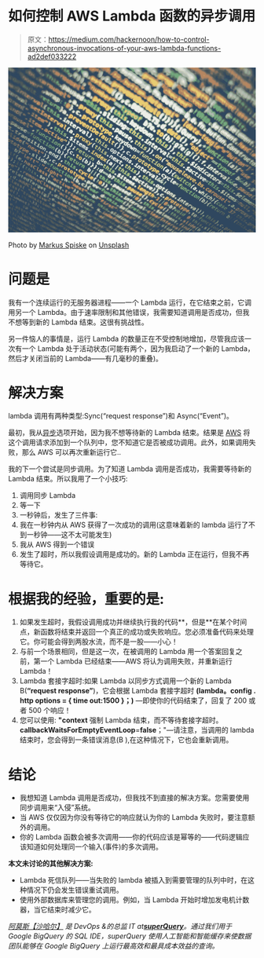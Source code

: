 # 如何控制 AWS Lambda 函数的异步调用

> 原文：<https://medium.com/hackernoon/how-to-control-asynchronous-invocations-of-your-aws-lambda-functions-ad2def033222>

![](img/75f002e2d4bd7f441e978da8349a0692.png)

Photo by [Markus Spiske](https://unsplash.com/photos/8OyKWQgBsKQ?utm_source=unsplash&utm_medium=referral&utm_content=creditCopyText) on [Unsplash](https://unsplash.com/search/photos/coding?utm_source=unsplash&utm_medium=referral&utm_content=creditCopyText)

# 问题是

我有一个连续运行的无服务器进程——一个 Lambda 运行，在它结束之前，它调用另一个 Lambda。由于速率限制和其他错误，我需要知道调用是否成功，但我不想等到新的 Lambda 结束。这很有挑战性。

另一件恼人的事情是，运行 Lambda 的数量正在不受控制地增加，尽管我应该一次有一个 Lambda 处于活动状态(可能有两个，因为我启动了一个新的 Lambda，然后才关闭当前的 Lambda——有几毫秒的重叠)。

# 解决方案

lambda 调用有两种类型:Sync(“request response”)和 Async(“Event”)。

最初，我从[异步](https://hackernoon.com/tagged/async)选项开始，因为我不想等待新的 Lambda 结束。结果是 [AWS](https://hackernoon.com/tagged/aws) 将这个调用请求添加到一个队列中，您不知道它是否被成功调用。此外，如果调用失败，那么 AWS 可以再次重新运行它..

我的下一个尝试是同步调用。为了知道 Lambda 调用是否成功，我需要等待新的 Lambda 结束。所以我用了一个小技巧:

1.  调用同步 Lambda
2.  等一下
3.  一秒钟后，发生了三件事:
4.  我在一秒钟内从 AWS 获得了一次成功的调用(这意味着新的 lambda 运行了不到一秒钟——这不太可能发生)
5.  我从 AWS 得到一个错误
6.  发生了超时，所以我假设调用是成功的。新的 Lambda 正在运行，但我不再等待它。

# 根据我的经验，重要的是:

1.  如果发生超时，我假设调用成功并继续执行我的代码**，但是**在某个时间点，新函数将结束并返回一个真正的成功或失败响应。您必须准备代码来处理它。你可能会得到两股水流，而不是一股——小心！
2.  与前一个场景相同，但是这一次，在被调用的 Lambda 用一个答案回复之前，第一个 Lambda 已经结束——AWS 将认为调用失败，并重新运行 Lambda！
3.  Lambda 套接字超时:如果 Lambda 以同步方式调用一个新的 Lambda B(**“request response”**)，它会根据 Lambda 套接字超时 **(lambda。config . http options = { time out:1500 }；)** —即使你的代码结束了，回复了 200 或者 500 个响应！
4.  您可以使用: **"context** 强制 Lambda 结束，而不等待套接字超时。**callbackWaitsForEmptyEventLoop**=**false**；"—请注意，当调用的 lambda 结束时，您会得到一条错误消息(B ),在这种情况下，它也会重新调用。

# 结论

*   我想知道 Lambda 调用是否成功，但我找不到直接的解决方案。您需要使用同步调用来“入侵”系统。
*   当 AWS 仅仅因为你没有等待它的响应就认为你的 Lambda 失败时，要注意额外的调用。
*   你的 Lambda 函数会被多次调用——你的代码应该是幂等的——代码逻辑应该知道如何处理同一个输入(事件)的多次调用。

**本文未讨论的其他解决方案:**

*   Lambda 死信队列——当失败的 lambda 被插入到需要管理的队列中时，在这种情况下仍会发生错误重试调用。
*   使用外部数据库来管理您的调用。例如，当 Lambda 开始时增加发电机计数器，当它结束时减少它。

[*阿莫斯【沙哈尔】*](https://www.linkedin.com/in/amos-shahar-483b182/) *是 DevOps &的总监 IT at*[***superQuery***](https://chrome.google.com/webstore/detail/superquery-bigquery-optim/lfckfngaeoheoppemkocjjebloiamfdc/reviews?hl=en)*。通过我们用于 Google BigQuery 的 SQL IDE，superQuery 使用人工智能和智能缓存来使数据团队能够在 Google BigQuery 上运行最高效和最具成本效益的查询。*
